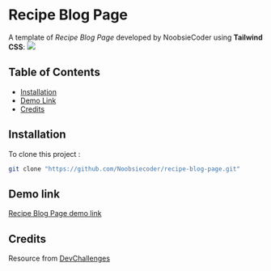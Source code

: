 # Recipe Blog Page

A template of *Recipe Blog Page* developed by NoobsieCoder using **Tailwind CSS**:
![](https://firebasestorage.googleapis.com/v0/b/devchallenges-1234.appspot.com/o/challengesDesigns%2FrecipeBlogThumbnail.png?alt=media&token=2d696d3c-a8cb-4c7c-907b-561ae1144cc9) 

## Table of Contents

- [Installation](#installation)
- [Demo Link](#demo-link)
- [Credits](#Credits)

## Installation

To clone this project :

```bash
git clone "https://github.com/Noobsiecoder/recipe-blog-page.git"
```

## Demo link
[Recipe Blog Page demo link](https://noobsiecoder.github.io/recipe-blog-page/)

## Credits
Resource from [DevChallenges](https://devchallenges.io/)

